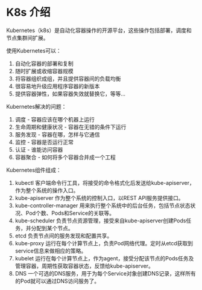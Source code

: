 # K8s 介绍

  Kubernetes（k8s）是自动化容器操作的开源平台，这些操作包括部署，调度和节点集群间扩展。

  使用Kubernetes可以：
  1. 自动化容器的部署和复制
  2. 随时扩展或收缩容器规模
  3. 将容器组织成组，并且提供容器间的负载均衡
  4. 很容易地升级应用程序容器的新版本
  4. 提供容器弹性，如果容器失效就替换它，等等…

  Kubernetes解决的问题：
  1. 调度 - 容器应该在哪个机器上运行
  2. 生命周期和健康状况 - 容器在无错的条件下运行
  3. 服务发现 - 容器在哪，怎样与它通信
  4. 监控 - 容器是否运行正常
  5. 认证 - 谁能访问容器
  6. 容器聚合 - 如何将多个容器合并成一个工程

  Kubernetes组件组成：
  1. kubectl
  客户端命令行工具，将接受的命令格式化后发送给kube-apiserver，作为整个系统的操作入口。
  2. kube-apiserver
  作为整个系统的控制入口，以REST API服务提供接口。
  3. kube-controller-manager
  用来执行整个系统中的后台任务，包括节点状态状况、Pod个数、Pods和Service的关联等。
  4. kube-scheduler
  负责节点资源管理，接受来自kube-apiserver创建Pods任务，并分配到某个节点。
  5. etcd
  负责节点间的服务发现和配置共享。
  6. kube-proxy
  运行在每个计算节点上，负责Pod网络代理。定时从etcd获取到service信息来做相应的策略。
  7. kubelet
  运行在每个计算节点上，作为agent，接受分配该节点的Pods任务及管理容器，周期性获取容器状态，反馈给kube-apiserver。
  8. DNS
  一个可选的DNS服务，用于为每个Service对象创建DNS记录，这样所有的Pod就可以通过DNS访问服务了。

